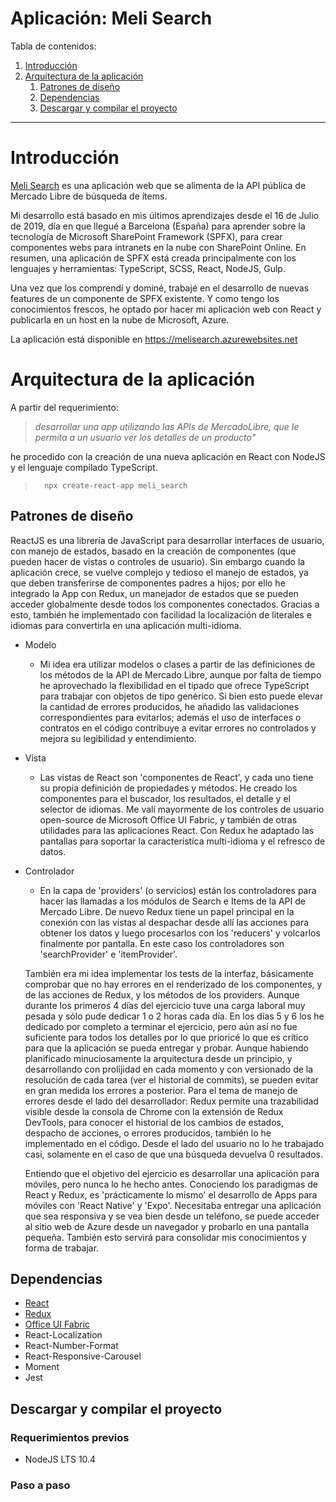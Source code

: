 # Aplicación: Meli Search

Tabla de contenidos:
1. [ Introducción ](#introduction)
1. [ Arquitectura de la aplicación](#architecture)
    1. [ Patrones de diseño ](#designPatterns)
    1. [ Dependencias ](#dependences)
    1. [ Descargar y compilar el proyecto ](#compile)

- - -

<a name="introduction"></a>
# Introducción
[Meli Search][azurewebsite] es una aplicación web que se alimenta de la API pública de Mercado Libre de búsqueda de ítems.

Mi desarrollo está basado en mis últimos aprendizajes desde el 16 de Julio de 2019, día en que llegué a Barcelona (España) para aprender sobre la tecnología de Microsoft SharePoint Framework (SPFX), para crear componentes webs para intranets en la nube con SharePoint Online. En resumen, una aplicación de SPFX está creada principalmente con los lenguajes y herramientas: TypeScript, SCSS, React, NodeJS, Gulp.

Una vez que los comprendí y dominé, trabajé en el desarrollo de nuevas features de un componente de SPFX existente. Y como tengo los conocimientos frescos, he optado por hacer mi aplicación web con React y publicarla en un host en la nube de Microsoft, Azure.

La aplicación está disponible en https://melisearch.azurewebsites.net

<a name="architecture"></a>
# Arquitectura de la aplicación
A partir del requerimiento:
>_desarrollar una app utilizando las APIs de
MercadoLibre, que le permita a un usuario ver los detalles de un producto"_

he procedido con la creación de una nueva aplicación en React con NodeJS y el lenguaje compilado TypeScript.
>       npx create-react-app meli_search

<a name="dessignPatterns"></a>
## Patrones de diseño
ReactJS es una librería de JavaScript para desarrollar interfaces de usuario, con manejo de estados, basado en la creación de componentes (que pueden hacer de vistas o controles de usuario). Sin embargo cuando la aplicación crece, se vuelve complejo y tedioso el manejo de estados, ya que deben transferirse de componentes padres a hijos; por ello he integrado la App con Redux, un manejador de estados que se pueden acceder globalmente desde todos los componentes conectados. Gracias a esto, también he implementado con facilidad la localización de literales e idiomas para convertirla en una aplicación multi-idioma.
* Modelo
    * Mi idea era utilizar modelos o clases a partir de las definiciones de los métodos de la API de Mercado Libre, aunque por falta de tiempo he aprovechado la flexibilidad en el tipado que ofrece TypeScript para trabajar con objetos de tipo genérico. Si bien esto puede elevar la cantidad de errores producidos, he añadido las validaciones correspondientes para evitarlos; además el uso de interfaces o contratos en el código contribuye a evitar errores no controlados y mejora su legibilidad y entendimiento.
* Vista
    * Las vistas de React son 'componentes de React', y cada uno tiene su propia definición de propiedades y métodos. He creado los componentes para el buscador, los resultados, el detalle y el selector de idiomas. Me valí mayormente de los controles de usuario open-source de Microsoft Office UI Fabric, y también de otras utilidades para las aplicaciones React. Con Redux he adaptado las pantallas para soportar la característica multi-idioma y el refresco de datos.
* Controlador
    * En la capa de 'providers' (o servicios) están los controladores para hacer las llamadas a los módulos de Search e Items de la API de Mercado Libre. De nuevo Redux tiene un papel principal en la conexión con las vistas al despachar desde allí las acciones para obtener los datos y luego procesarlos con los 'reducers' y volcarlos finalmente por pantalla. En este caso los controladores son 'searchProvider' e 'itemProvider'.

    También era mi idea implementar los tests de la interfaz, básicamente comprobar que no hay errores en el renderizado de los componentes, y de las acciones de Redux, y los métodos de los providers. Aunque durante los primeros 4 días del ejercicio tuve una carga laboral muy pesada y sólo pude dedicar 1 o 2 horas cada día. En los días 5 y 6 los he dedicado por completo a terminar el ejercicio, pero aún así no fue suficiente para todos los detalles por lo que prioricé lo que es crítico para que la aplicación se pueda entregar y probar. Aunque habiendo planificado minuciosamente la arquitectura desde un principio, y desarrollando con prolijidad en cada momento y con versionado de la resolución de cada tarea (ver el historial de commits), se pueden evitar en gran medida los errores a posterior. Para el tema de manejo de errores desde el lado del desarrollador: Redux permite una trazabilidad visible desde la consola de Chrome con la extensión de Redux DevTools, para conocer el historial de los cambios de estados, despacho de acciones, o errores producidos, también lo he implementado en el código. Desde el lado del usuario no lo he trabajado casi, solamente en el caso de que una búsqueda devuelva 0 resultados.

    Entiendo que el objetivo del ejercicio es desarrollar una aplicación para móviles, pero nunca lo he hecho antes. Conociendo los paradigmas de React y Redux, es 'prácticamente lo mismo' el desarrollo de Apps para móviles con 'React Native' y 'Expo'. Necesitaba entregar una aplicación que sea responsiva y se vea bien desde un teléfono, se puede acceder al sitio web de Azure desde un navegador y probarlo en una pantalla pequeña. 
    También esto servirá para consolidar mis conocimientos y forma de trabajar.

<a name="dependences"></a>
## Dependencias
* [React][reactjs]
* [Redux][reduxjs]
* [Office UI Fabric][office-ui-fabric]
* React-Localization
* React-Number-Format
* React-Responsive-Carousel
* Moment
* Jest

<a name="compile"></a>
## Descargar y compilar el proyecto

### Requerimientos previos
* NodeJS LTS 10.4

### Paso a paso

[azurewebsite]: https://melisearch.azurewebsites.net
[reactjs]: https://reactjs.org/
[reduxjs]: https://redux.js.org/
[office-ui-fabric]: https://developer.microsoft.com/en-us/fabric#/controls/web